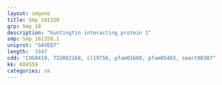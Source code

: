 ```yaml
---
layout: smgene
title: Smp_181350
grp: Smp_18
description: "huntingtin interacting protein 1"
smp: Smp_181350.1
uniprot: "G4VEQ7"
length:  1947
cdd: "COG0419, TIGR02168, cl19756, pfam01608, pfam05483, smart00307"
kk: K04559
categories: sm
---
```

